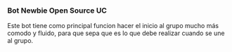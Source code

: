 ### Bot Newbie Open Source UC

Este bot tiene como principal funcion hacer el inicio al grupo mucho más comodo y fluido, para que sepa que es lo que debe realizar cuando se une al grupo.